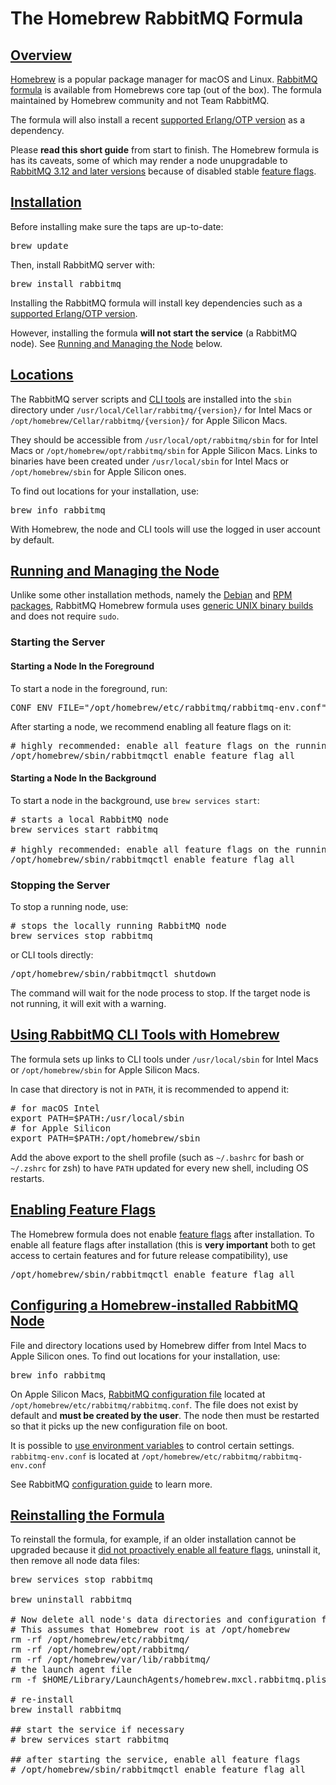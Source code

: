 <!--
Copyright (c) 2005-2023 Broadcom. All Rights Reserved. The term "Broadcom" refers to Broadcom Inc. and/or its subsidiaries.

All rights reserved. This program and the accompanying materials
are made available under the terms of the under the Apache License,
Version 2.0 (the "License”); you may not use this file except in compliance
with the License. You may obtain a copy of the License at

https://www.apache.org/licenses/LICENSE-2.0

Unless required by applicable law or agreed to in writing, software
distributed under the License is distributed on an "AS IS" BASIS,
WITHOUT WARRANTIES OR CONDITIONS OF ANY KIND, either express or implied.
See the License for the specific language governing permissions and
limitations under the License.
-->

# The Homebrew RabbitMQ Formula

## <a id="overview" class="anchor" href="#overview">Overview</a>

[Homebrew](https://brew.sh/) is a popular package manager for macOS and Linux.
[RabbitMQ formula](https://github.com/Homebrew/homebrew-core/blob/master/Formula/r/rabbitmq.rb) is available from
Homebrews core tap (out of the box). The formula maintained by Homebrew community and not Team RabbitMQ.

The formula will also install a recent [supported Erlang/OTP version](./which-erlang.html)
as a dependency.

Please **read this short guide** from start to finish. The Homebrew formula is has its caveats,
some of which may render a node unupgradable to [RabbitMQ 3.12 and later versions](/upgrade.html)
because of disabled stable [feature flags](/feature-flags.html).


## <a id="installation" class="anchor" href="#installation">Installation</a>

Before installing make sure the taps are up-to-date:

<pre class="lang-bash">
brew update
</pre>

Then, install RabbitMQ server with:

<pre class="lang-bash">
brew install rabbitmq
</pre>

Installing the RabbitMQ formula will install key dependencies such as a [supported Erlang/OTP version](./which-erlang.html).

However, installing the formula **will not start the service** (a RabbitMQ node). See [Running and Managing the Node](#managing-node)
below.


## <a id="locations" class="anchor" href="#locations">Locations</a>

The RabbitMQ server scripts and [CLI tools](./cli.html) are installed into the `sbin` directory under `/usr/local/Cellar/rabbitmq/{version}/` for Intel Macs
or `/opt/homebrew/Cellar/rabbitmq/{version}/` for Apple Silicon Macs.

They should be accessible from `/usr/local/opt/rabbitmq/sbin` for for Intel Macs or `/opt/homebrew/opt/rabbitmq/sbin` for Apple Silicon Macs.
Links to binaries have been created under `/usr/local/sbin` for Intel Macs or `/opt/homebrew/sbin` for Apple Silicon ones.

To find out locations for your installation, use:

<pre class="lang-bash">
brew info rabbitmq
</pre>

With Homebrew, the node and CLI tools will use the logged in user account by default.


## <a id="managing-node" class="anchor" href="#managing-node">Running and Managing the Node</a>

Unlike some other installation methods, namely the [Debian](./install-debian.html) and [RPM packages](./install-rpm.html), RabbitMQ
Homebrew formula uses [generic UNIX binary builds](./install-generic-unix.html) and does not require `sudo`.

### Starting the Server

#### Starting a Node In the Foreground

To start a node in the foreground, run:

<pre class="lang-bash">
CONF_ENV_FILE="/opt/homebrew/etc/rabbitmq/rabbitmq-env.conf" /opt/homebrew/opt/rabbitmq/sbin/rabbitmq-server
</pre>

After starting a node, we recommend enabling all feature flags on it:

<pre class="lang-bash">
# highly recommended: enable all feature flags on the running node
/opt/homebrew/sbin/rabbitmqctl enable_feature_flag all
</pre>

#### Starting a Node In the Background

To start a node in the background, use `brew services start`:

<pre class="lang-bash">
# starts a local RabbitMQ node
brew services start rabbitmq

# highly recommended: enable all feature flags on the running node
/opt/homebrew/sbin/rabbitmqctl enable_feature_flag all
</pre>

### Stopping the Server

To stop a running node, use:

<pre class="lang-bash">
# stops the locally running RabbitMQ node
brew services stop rabbitmq
</pre>

or CLI tools directly:

<pre class="lang-bash">
/opt/homebrew/sbin/rabbitmqctl shutdown
</pre>

The command will wait for the node process to stop. If the target node is not running,
it will exit with a warning.


## <a id="cli" class="anchor" href="#cli">Using RabbitMQ CLI Tools with Homebrew</a>

The formula sets up links to CLI tools under `/usr/local/sbin` for Intel Macs or `/opt/homebrew/sbin` for Apple Silicon Macs.

In case that directory is not in `PATH`, it is recommended to append it:

<pre class="lang-bash">
# for macOS Intel
export PATH=$PATH:/usr/local/sbin
# for Apple Silicon
export PATH=$PATH:/opt/homebrew/sbin
</pre>

Add the above export to the shell profile (such as `~/.bashrc` for bash or `~/.zshrc` for zsh)
to have `PATH` updated for every new shell, including OS restarts.


## <a id="feature-flags" class="anchor" href="#feature-flags">Enabling Feature Flags</a>

The Homebrew formula does not enable [feature flags](/feature-flags.html) after installation. To enable
all feature flags after installation (this is **very important** both to get access to certain features and for future release compatibility),
use

<pre class="lang-bash">
/opt/homebrew/sbin/rabbitmqctl enable_feature_flag all
</pre>


## <a id="configure" class="anchor" href="#configure">Configuring a Homebrew-installed RabbitMQ Node</a>

File and directory locations used by Homebrew differ from Intel Macs to Apple Silicon ones.
To find out locations for your installation, use:

<pre class="lang-bash">
brew info rabbitmq
</pre>

On Apple Silicon Macs, [RabbitMQ configuration file](configure.html#configuration-files) located at `/opt/homebrew/etc/rabbitmq/rabbitmq.conf`.
The file does not exist by default and **must be created by the user**. The node then
must be restarted so that it picks up the new configuration file on boot.

It is possible to [use environment variables](configure.html#customise-general-unix-environment) to control certain settings.
`rabbitmq-env.conf` is located at `/opt/homebrew/etc/rabbitmq/rabbitmq-env.conf`

See RabbitMQ [configuration guide](configure.html) to learn more.


## <a id="reinstall" class="anchor" href="#reinstall">Reinstalling the Formula</a>

To reinstall the formula, for example, if an older installation
cannot be upgraded because it [did not proactively enable all feature flags](/upgrade.html),
uninstall it, then remove all node data files:

<pre class="lang-bash">
brew services stop rabbitmq

brew uninstall rabbitmq

# Now delete all node's data directories and configuration files.
# This assumes that Homebrew root is at /opt/homebrew
rm -rf /opt/homebrew/etc/rabbitmq/
rm -rf /opt/homebrew/opt/rabbitmq/
rm -rf /opt/homebrew/var/lib/rabbitmq/
# the launch agent file
rm -f $HOME/Library/LaunchAgents/homebrew.mxcl.rabbitmq.plist

# re-install
brew install rabbitmq

## start the service if necessary
# brew services start rabbitmq

## after starting the service, enable all feature flags
# /opt/homebrew/sbin/rabbitmqctl enable_feature_flag all
</pre>
